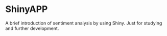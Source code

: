 # ShinyAPP
A brief introduction of sentiment analysis by using Shiny. Just for studying and further development.
